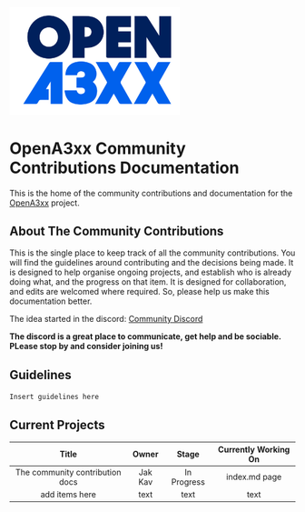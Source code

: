 <a href="https://opena3xx.dev">
<img src="https://github.com/OpenA3XX/opena3xx.site/blob/main/assets/images/OPENA3XX%20logo%20RGB.png?raw=true" alt="Logo" width="300"/>
</a>

# OpenA3xx Community Contributions Documentation

This is the home of the community contributions and documentation for the [OpenA3xx](https://opena3xx.dev) project.

## About The Community Contributions

This is the single place to keep track of all the community contributions.
You will find the guidelines around contributing and the decisions being made.
It is designed to help organise ongoing projects, and establish who is already doing what, and the progress on that item.
It is designed for collaboration, and edits are welcomed where required. So, please help us make this documentation better.

The idea started in the discord: [Community Discord](https://discord.gg/d2Ck3SF4EY)

**The discord is a great place to communicate, get help and be sociable. PLease stop by and consider joining us!**

## Guidelines

    Insert guidelines here

## Current Projects

| Title | Owner | Stage | Currently Working On |
| :---: | :---: | :---: | :------------------: |
| The community contribution docs | Jak Kav | In Progress | index.md page |
| add items here | text | text | text |
